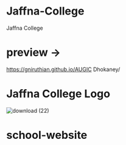 # Jaffna-College
Jaffna College

# preview ->
https://gniruthian.github.io/AUGIC Dhokaney/

# Jaffna College Logo

![download (22)](https://user-images.githubusercontent.com/88297426/151171391-cf9211cc-f25d-46ab-9ce7-52b35d37e4a9.jpg)
# school-website
